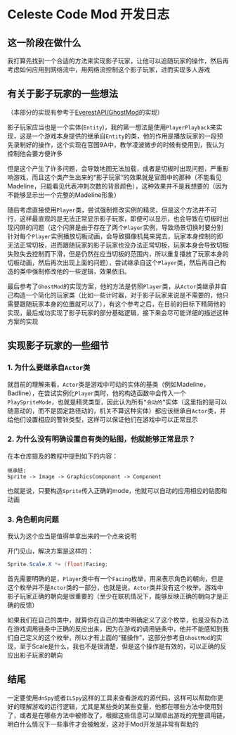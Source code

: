 # Celeste Code Mod 开发日志

## 这一阶段在做什么
我打算先找到一个合适的方法来实现影子玩家，让他可以追随玩家的操作，然后再考虑如何应用到网络流中，用网络流控制这个影子玩家，进而实现多人游戏

## 有关于影子玩家的一些想法
（本部分的实现有参考于[EverestAPI/GhostMod](https://github.com/EverestAPI/GhostMod)的实现）

影子玩家应当也是一个实体(`Entity`)，我的第一想法是使用`PlayerPlayback`来实现，这是一个游戏本身提供的继承自`Entity`的类，他的作用是播放玩家的一段预先录制好的操作，这个实现在官图9A中，教学凌波微步的时候有使用到，我认为控制他会要方便许多

但是这个产生了许多问题，会导致地图无法加载，或者是切板时出现问题，严重影响游戏，而且这个类产生出来的“影子玩家”的效果就是官图中的那种（不能看见Madeline，只能看见代表冲刺次数的背景颜色），这种效果并不是我想要的（因为不能够显示出一个完整的Madeline形象）

随后考虑直接使用`Player`类，尝试强制修改实例的精灵，但是这个方法并不可行，这样最直观的是无法正常显示影子玩家，即便可以显示，也会导致在切板时出现闪屏的问题（这个闪屏是由于存在了两个`Player`实例，导致场景切换时要分别针对每个`Player`实例播放切板动画，会导致摄像机晃来晃去，玩家本身控制的即无法正常切板，进而跟随玩家的影子玩家也没办法正常切板，玩家本身会导致切板失败失去控制而下滑，但是仍然在应当切板的范围内，所以重复播放了玩家本身的切板动画，然后再次出现上面的问题），尝试继承自这个`Player`类，然后再自己构造的类中强制修改他的一些逻辑，效果依旧。

最后参考了`GhostMod`的实现方案，他的方法是仿照`Player`类，从`Actor`类继承并自己构造一个简化的玩家类（比如一些计时器，对于影子玩家来说是不需要的，他只需要跟随玩家本身的位置就可以了），有这个参考之后，在目前的目标下精简他的实现，最后成功实现了影子玩家的部分基础逻辑，接下来会尽可能详细的描述这种方案的实现

## 实现影子玩家的一些细节
### 1. 为什么要继承自`Actor`类
就目前的理解来看，`Actor`类是游戏中可动的实体的基类（例如Madeline，Badline），在尝试实例化`Player`类时，他的构造函数中会传入一个`PlaySpriteMode`，也就是精灵类型，因此认为所有`“会动的”`实体（这里指的是可以随意动的，而不是固定路径动的，机关不算这种实体）都应该继承自`Actor`类，并给他们设置相应的警铃类型，这样可以保证他们在游戏中可以正常显示
### 2. 为什么没有明确设置自有类的贴图，他就能够正常显示？
在本仓库提及的教程中提到如下的内容：
    
    继承链:
    Sprite -> Image -> GraphicsComponent -> Component

也就是说，只要构造`Sprite`传入正确的mode，他就可以自动的应用相应的贴图和动画
### 3. 角色朝向问题
我认为这个应当是值得单拿出来的一个点来说明

开门见山，解决方案是这样的：

```csharp
Sprite.Scale.X *= (float)Facing;
```

首先需要明确的是，`Player`类中有一个`Facing`枚举，用来表示角色的朝向，但是这个枚举并不是`Actor`类的一部分，也就是说，`Actor`类并没有这个枚举。游戏中影子玩家正确的朝向是很重要的（至少在联机情况下，能够反映正确的朝向才是正确的反馈）

如果我们在自己的类中，就算你在自己的类中明确定义了这个枚举，也是没有办法在游戏调用链条中正确的反应出来，因为在游戏的调用链条中，他并不能感知到我们自己定义的这个枚举，所以才有上面的“骚操作”，这部分参考自`GhostMod`的实现，至于Scale是什么，我也不是很清楚，但是这个操作是有效的，可以正确的反应出影子玩家的朝向

## 结尾
一定要使用`dnSpy`或者`ILSpy`这样的工具来查看游戏的源代码，这样可以帮助你更好的理解游戏的运行逻辑，尤其是某些类的某些变量，他都在哪些方法中使用到了，或者是在哪些方法中被修改了，根据这些信息可以理顺出游戏的完整调用链，明白什么情况下一些事件才会被触发，这对于Mod开发是非常有帮助的